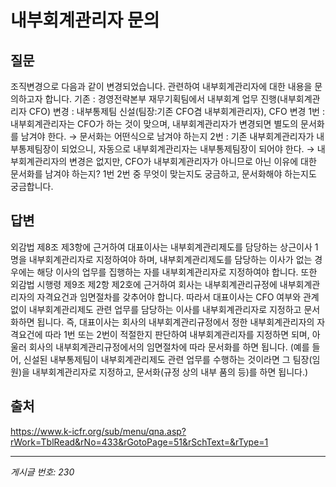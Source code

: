 # 내부회계관리자 문의

## 질문
조직변경으로 다음과 같이 변경되었습니다. 관련하여 내부회계관리자에 대한 내용을 문의하고자 합니다.
기존 : 경영전략본부 재무기획팀에서 내부회계 업무 진행(내부회계관리자 CFO)
변경 : 내부통제팀 신설(팀장:기존 CFO겸 내부회계관리자), CFO 변경
1번 : 내부회계관리자는 CFO가 하는 것이 맞으며, 내부회계관리자가 변경되면 별도의 문서화를 남겨야 한다.
→ 문서화는 어떤식으로 남겨야 하는지
2번 : 기존 내부회계관리자가 내부통제팀장이 되었으니, 자동으로 내부회계관리자는 내부통제팀장이 되어야 한다.
→ 내부회계관리자의 변경은 없지만, CFO가 내부회계관리자가 아니므로 아닌 이유에 대한 문서화를 남겨야 하는지?
1번 2번 중 무엇이 맞는지도 궁금하고, 문서화해야 하는지도 궁금합니다.

## 답변
외감법 제8조 제3항에 근거하여 대표이사는 내부회계관리제도를 담당하는 상근이사 1명을 내부회계관리자로 지정하여야 하며, 내부회계관리제도를 담당하는 이사가 없는 경우에는 해당 이사의 업무를 집행하는 자를 내부회계관리자로 지정하여야 합니다. 또한 외감법 시행령 제9조 제2항 제2호에 근거하여 회사는 내부회계관리규정에 내부회계관리자의 자격요건과 임면절차를 갖추어야 합니다.
따라서 대표이사는 CFO 여부와 관계없이 내부회계관리제도 관련 업무를 담당하는 이사를 내부회계관리자로 지정하고 문서화하면 됩니다. 즉, 대표이사는 회사의 내부회계관리규정에서 정한 내부회계관리자의 자격요건에 따라 1번 또는 2번이 적절한지 판단하여 내부회계관리자를 지정하면 되며, 아울러 회사의 내부회계관리규정에서의 임면절차에 따라 문서화를 하면 됩니다.
(예를 들어, 신설된 내부통제팀이 내부회계관리제도 관련 업무를 수행하는 것이라면 그 팀장(임원)을 내부회계관리자로 지정하고, 문서화(규정 상의 내부 품의 등)를 하면 됩니다.)

## 출처
https://www.k-icfr.org/sub/menu/qna.asp?rWork=TblRead&rNo=433&rGotoPage=51&rSchText=&rType=1

---
*게시글 번호: 230*
